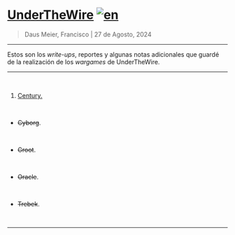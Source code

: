 # [UnderTheWire](https://underthewire.tech/) [![en](https://img.shields.io/badge/lang-en-red.svg)](https://github.com/frandausmeier/CTF_Write-Ups/UnderTheWire/blob/master/README.md>)

> Daus Meier, Francisco | 27 de Agosto, 2024

-----

Estos son los _write-ups_, reportes y algunas notas adicionales que guardé de la realización de los _wargames_ de UnderTheWire.

-----

<br>

1. [Century.](century)

<br>

* ~~Cyborg~~.

<br>

* ~~Groot~~.

<br>

* ~~Oracle~~.

<br>

* ~~Trebek~~.

<br>

-----

